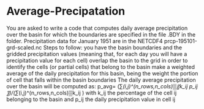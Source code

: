 # Average-Precipatation
You are asked to write a code that computes daily average precipitation over the basin for which the boundaries are specified in the file .BDY in the folder. Precipitation data for January 1951 are in the NETCDF4 prcp-195101-grd-scaled.nc
Steps to follow:
	you have the basin boundaries and the gridded precipitation values (meaning that, for each day you will have a precipitation value for each cell)
	overlap the basin to the grid in order to identify the cells (or partial cells) that belong to the basin
	make a weighted average of the daily precipitation for this basin, being the weight the portion of cell that falls within the basin boundaries
The daily average precipitation over the basin will be computed as:
p_avg=  (∑_(i,j)^(n_rows,n_cols)▒〖k_ij p_ij 〗)/(∑_(i,j)^(n_rows,n_cols)▒k_ij )
with k_ij the percentage of the cell ij belonging to the basin and p_ij the daily precipitation value in cell ij
